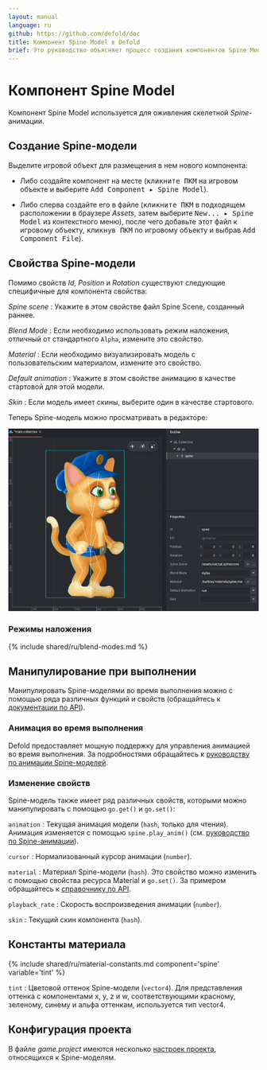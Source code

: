 ```yaml
---
layout: manual
language: ru
github: https://github.com/defold/doc
title: Компонент Spine Model в Defold
brief: Это руководство объясняет процесс создания компонентов Spine Model в Defold.
---
```


# Компонент Spine Model

Компонент Spine Model используется для оживления скелетной _Spine_-анимации.

## Создание Spine-модели

Выделите игровой объект для размещения в нем нового компонента:

- Либо создайте компонент на месте (<kbd>кликните ПКМ</kbd> на игровом объекте и выберите <kbd>Add Component ▸ Spine Model</kbd>).

- Либо сперва создайте его в файле (<kbd>кликните ПКМ</kbd> в подходящем расположении в браузере *Assets*, затем выберите <kbd>New... ▸ Spine Model</kbd> из контекстного меню), после чего добавьте этот файл к игровому объекту, <kbd>кликнув ПКМ</kbd> по игровому объекту и выбрав <kbd>Add Component File</kbd>).

## Свойства Spine-модели

Помимо свойств *Id*, *Position* и *Rotation* существуют следующие специфичные для компонента свойства:

*Spine scene*
: Укажите в этом свойстве файл Spine Scene, созданный раннее.

*Blend Mode*
: Если необходимо использовать режим наложения, отличный от стандартного `Alpha`, измените это свойство.

*Material*
: Если необходимо визуализировать модель с пользовательским материалом, измените это свойство.

*Default animation*
: Укажите в этом свойстве анимацию в качестве стартовой для этой модели.

*Skin*
: Если модель имеет скины, выберите один в качестве стартового.

Теперь Spine-модель можно просматривать в редакторе:

![Spine model in editor](/manuals/images/spinemodel/spinemodel.png)

### Режимы наложения
{% include shared/ru/blend-modes.md %}

## Манипулирование при выполнении

Манипулировать Spine-моделями во время выполнения можно с помощью ряда различных функций и свойств (обращайтесь к [документации по API](/ref/spine/)).

### Анимация во время выполнения

Defold предоставляет мощную поддержку для управления анимацией во время выполнения. За подробностями обращайтесь к [руководству по анимации Spine-моделей](/ru/manuals/spine).

### Изменение свойств

Spine-модель также имеет ряд различных свойств, которыми можно манипулировать с помощью `go.get()` и `go.set()`:

`animation`
: Текущая анимация модели (`hash`, только для чтения). Анимация изменяется с помощью `spine.play_anim()` (см. [руководство по Spine-анимации](/ru/manuals/spine)).

`cursor`
: Нормализованный курсор анимации (`number`).

`material`
: Материал Spine-модели (`hash`). Это свойство можно изменить с помощью свойства ресурса Material и `go.set()`. За примером обращайтесь к [справочнику по API](/ref/spine/#material).

`playback_rate`
: Скорость воспроизведения анимации (`number`).

`skin`
: Текущий скин компонента (`hash`).

## Константы материала

{% include shared/ru/material-constants.md component='spine' variable='tint' %}

`tint`
: Цветовой оттенок Spine-модели (`vector4`). Для представления оттенка с компонентами x, y, z и w, соответствующими красному, зеленому, синему и альфа оттенкам, используется тип vector4.

## Конфигурация проекта

В файле *game.project* имеются несколько [настроек проекта](/ru/manuals/project-settings#spine), относящихся к Spine-моделям.
